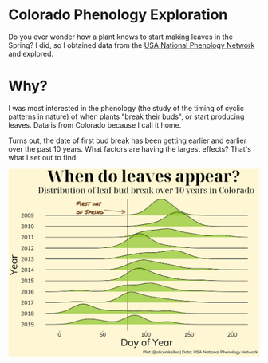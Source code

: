# Colorado Phenology Exploration
Do you ever wonder how a plant knows to start making leaves in the Spring? I did, so I obtained data from the [USA National Phenology Network](https://www.usanpn.org/usa-national-phenology-network) and explored.

# Why?
I was most interested in the phenology (the study of the timing of cyclic patterns in nature) of when plants "break their buds", or start producing leaves. Data is from Colorado because I call it home.

Turns out, the date of first bud break has been getting earlier and earlier over the past 10 years. What factors are having the largest effects? That's what I set out to find.

![CO-phenology](./figures/p7s.png)
